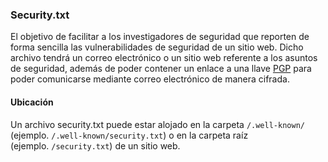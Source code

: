 ### Security.txt

El objetivo de facilitar a los investigadores de seguridad que reporten de forma sencilla las vulnerabilidades de seguridad de un sitio web. 
Dicho archivo tendrá un correo electrónico o un sitio web referente a los asuntos de seguridad, además de poder contener un enlace a una llave [PGP](https://es.wikipedia.org/wiki/Pretty_Good_Privacy "Pretty Good Privacy") para poder comunicarse mediante correo electrónico de manera cifrada.

#### Ubicación
Un archivo security.txt puede estar alojado en la carpeta `/.well-known/` (ejemplo. `/.well-known/security.txt`) o en la carpeta raíz (ejemplo. `/security.txt`) de un sitio web.
